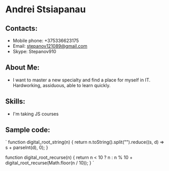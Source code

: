 # Andrei Stsiapanau
## Contacts:
* Mobile phone: +375336623175
* Email: stepanov121089@gmail.com
* Skype: Stepanov910
## About Me:
* I want to master a new specialty and find a place for myself in IT.   Hardworking, assiduous, able to learn quickly.
## Skills:
* I'm taking JS courses
## Sample code:
`
function digital_root_string(n) {
  return n.toString().split("").reduce((s, d) => s + parseInt(d), 0);
}

function digital_root_recurse(n) {
  return n < 10 ? n : n % 10 + digital_root_recurse(Math.floor(n / 10));
}
`
